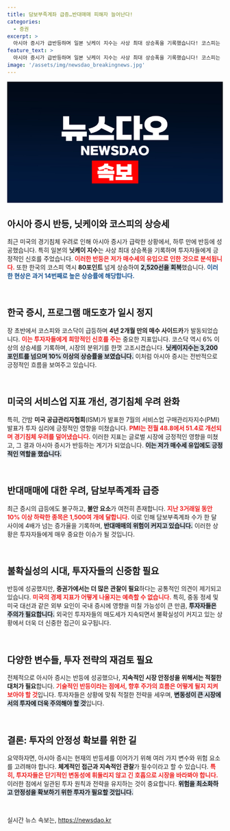 ```yaml
---
title: 담보부족계좌 급증…반대매매 피해자 늘어난다!
categories:
  - 증권
excerpt: >
  아시아 증시가 급반등하며 일본 닛케이 지수는 사상 최대 상승폭을 기록했습니다! 코스피는 80포인트 이상 오르며 회복세를 보였지만, 반대매매 우려와 경제지표에 주의가 필요합니다. 투자자들, 긴장 놓지 마세요!
feature_text: >
  아시아 증시가 급반등하며 일본 닛케이 지수는 사상 최대 상승폭을 기록했습니다! 코스피는 80포인트 이상 오르며 회복세를 보였지만, 반대매매 우려와 경제지표에 주의가 필요합니다. 투자자들, 긴장 놓지 마세요!
image: '/assets/img/newsdao_breakingnews.jpg'
---
```


<p><img src="/assets/img/newsdao_breakingnews.jpg" alt="firstkoreanews 속보" /></p>

<h2 data-ke-size="size26">아시아 증시 반등, 닛케이와 코스피의 상승세</h2>

<p data-ke-size="size16">최근 미국의 경기침체 우려로 인해 아시아 증시가 급락한 상황에서, 하루 만에 반등에 성공했습니다. 특히 일본의 <b>닛케이 지수</b>는 사상 최대 상승폭을 기록하며 투자자들에게 긍정적인 신호를 주었습니다. <b><span style="color: #ee2323;">이러한 반등은 저가 매수세의 유입으로 인한 것으로 분석됩니다.</span></b> 또한 한국의 코스피 역시 <b>80포인트</b> 넘게 상승하여 <b><span style="background-color: #21538527;">2,520선을 회복</span></b>했습니다. <b><span style="color: #1a5490;">이러한 현상은 과거 14번째로 높은 상승률에 해당합니다.</span></b></p>

<p data-ke-size="size16">&nbsp;</p>

<h2 data-ke-size="size26">한국 증시, 프로그램 매도호가 일시 정지</h2>

<p data-ke-size="size16">장 초반에서 코스피와 코스닥이 급등하며 <b>4년 2개월 만의 매수 사이드카</b>가 발동되었습니다. <b><span style="color: #ee2323;">이는 투자자들에게 희망적인 신호를 주는</span></b> 중요한 지표입니다. 코스닥 역시 6% 이상의 상승세를 기록하며, 시장의 분위기를 한껏 고조시켰습니다. <b><span style="background-color: #21538527;">닛케이지수는 3,200포인트를 넘으며 10% 이상의 상승률을 보였습니다.</span></b> 이처럼 아시아 증시는 전반적으로 긍정적인 흐름을 보여주고 있습니다.</p>

<p data-ke-size="size16">&nbsp;</p>

<h2 data-ke-size="size26">미국의 서비스업 지표 개선, 경기침체 우려 완화</h2>

<p data-ke-size="size16">특히, 간밤 <b>미국 공급관리자협회</b>(ISM)가 발표한 7월의 서비스업 구매관리자지수(PMI) 발표가 투자 심리에 긍정적인 영향을 미쳤습니다. <b><span style="color: #ee2323;">PMI는 전월 48.8에서 51.4로 개선되며 경기침체 우려를 덜어냈습니다.</span></b> 이러한 지표는 글로벌 시장에 긍정적인 영향을 미쳤고, 그 결과 아시아 증시가 반등하는 계기가 되었습니다. <b><span style="background-color: #21538527;">이는 저가 매수세 유입에도 긍정적인 역할을 했습니다.</span></b></p>

<p data-ke-size="size16">&nbsp;</p>

<h2 data-ke-size="size26">반대매매에 대한 우려, 담보부족계좌 급증</h2>

<p data-ke-size="size16">최근 증시의 급등에도 불구하고, <b>불안 요소</b>가 여전히 존재합니다. <b><span style="color: #ee2323;">지난 3거래일 동안 10% 이상 하락한 종목은 1,500여 개에 달합니다.</span></b> 이로 인해 담보부족계좌 수가 한 달 사이에 4배가 넘는 증가율을 기록하며, <b><span style="background-color: #21538527;">반대매매의 위험이 커지고 있습니다.</span></b> 이러한 상황은 투자자들에게 매우 중요한 이슈가 될 것입니다.</p>

<p data-ke-size="size16">&nbsp;</p>

<h2 data-ke-size="size26">불확실성의 시대, 투자자들의 신중함 필요</h2>

<p data-ke-size="size16">반등에 성공했지만, <b>증권가에서는 더 많은 관찰이 필요</b>하다는 공통적인 의견이 제기되고 있습니다. <b><span style="color: #ee2323;">미국의 경제 지표가 어떻게 나올지는 예측할 수 없습니다.</span></b> 특히, 중동 정세 및 미국 대선과 같은 외부 요인이 국내 증시에 영향을 미칠 가능성이 큰 만큼, <b><span style="background-color: #21538527;">투자자들은 주의가 필요합니다.</span></b> 외국인 투자자들의 매도세가 지속되면서 불확실성이 커지고 있는 상황에서 더욱 더 신중한 접근이 요구됩니다.</p>

<p data-ke-size="size16">&nbsp;</p>

<h2 data-ke-size="size26">다양한 변수들, 투자 전략의 재검토 필요</h2>

<p data-ke-size="size16">전체적으로 아시아 증시는 반등에 성공했으나, <b>지속적인 시장 안정성을 위해서는 적절한 대처가 필요</b>합니다. <b><span style="color: #ee2323;">기술적인 반등이라는 점에서, 향후 주가의 흐름은 어떻게 될지 지켜보아야 할 것</span></b>입니다. 투자자들은 상황에 맞춰 적절한 전략을 세우며, <b><span style="background-color: #21538527;">변동성이 큰 시장에서의 투자에 더욱 주의해야 할 것</span></b>입니다.</p>

<p data-ke-size="size16">&nbsp;</p>

<h2 data-ke-size="size26">결론: 투자의 안정성 확보를 위한 길</h2>

<p data-ke-size="size16">요약하자면, 아시아 증시는 현재의 반등세를 이어가기 위해 여러 가지 변수와 위험 요소를 고려해야 합니다. <b>체계적인 접근과 지속적인 관찰</b>가 필수이라고 할 수 있습니다. <b><span style="color: #ee2323;">특히, 투자자들은 단기적인 변동성에 휘둘리지 않고 긴 호흡으로 시장을 바라봐야 합니다.</span></b> 이러한 점에서 일관된 투자 원칙과 전략을 유지하는 것이 중요합니다. <b><span style="background-color: #21538527;">위험을 최소화하고 안정성을 확보하기 위한 투자가 필요할 것입니다.</span></b></p> 

<p data-ke-size="size16">&nbsp;</p>
실시간 뉴스 속보는, <a href="https://newsdao.kr" rel="dofollow">https://newsdao.kr</a>


